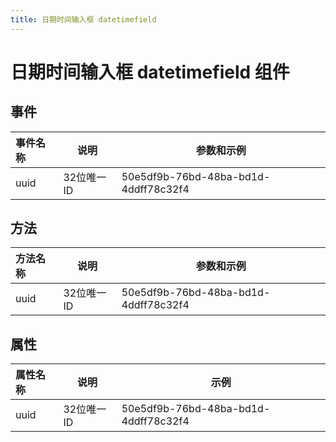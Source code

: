 ```yaml
---
title: 日期时间输入框 datetimefield
---
```


# 日期时间输入框 datetimefield 组件

## 事件

| 事件名称 | 说明      | 参数和示例                                |
|:-----|---------|--------------------------------------|
| uuid | 32位唯一ID | 50e5df9b-76bd-48ba-bd1d-4ddff78c32f4 |

## 方法

| 方法名称 | 说明      | 参数和示例                                |
|:-----|---------|--------------------------------------|
| uuid | 32位唯一ID | 50e5df9b-76bd-48ba-bd1d-4ddff78c32f4 |

## 属性

| 属性名称 | 说明      | 示例                                   |
|:-----|---------|--------------------------------------|
| uuid | 32位唯一ID | 50e5df9b-76bd-48ba-bd1d-4ddff78c32f4 |